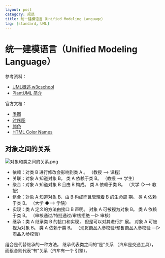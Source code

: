 ```yaml
---
layout: post
category: 规范
title: 统一建模语言（Unified Modeling Language）
tag: [standard, UML]
---
```

# 统一建模语言（Unified Modeling Language）

参考资料：

- [UML概述 w3cschool](https://www.w3cschool.cn/uml_tutorial/uml_tutorial-c1gf28pd.html)
- [PlantUML 简介](https://plantuml.com/zh/)

官方文档：

- [类图](https://plantuml.com/zh/class-diagram)
- [时序图](https://plantuml.com/zh/sequence-diagram)
- [颜色](https://plantuml.com/zh/skinparam#5d50889672f6f860)
- [HTML Color Names](https://www.w3schools.com/colors/colors_names.asp)

## 对象之间的关系

![对象和类之间的关系.png](https://tianbin.cc/img/mbp/uml.jpg)

- 依赖：对类 B 进行修改会影响到类 A 。
  （教授 --> 课程）
- 关联：对象 A 知道对象 B。 类 A 依赖于类 B。
  （教授 —> 学生）
- 聚合：对象 A 知道对象 B 且由 B 构成。 类 A 依赖于类 B。
  （大学 ◇—> 教授）
- 组合：对象 A 知道对象 B、由 B 构成而且管理着 B 的生命周 期。 类 A 依赖于类 B。
  （大学 ◆—> 学院）
- 实现：类 A 定义的方法由接口 B 声明。 对象 A 可被视为对象 B。 类 A 依赖于类 B。
  （审核通过/特批通过/审核拒绝 --▷ 审核）
- 继承：类 A 继承类 B 的接口和实现， 但是可以对其进行扩 展。 对象 A 可被视为对象 B。 类 A 依赖于类 B。
  （现货商品入参校验/预售商品入参校验 —▷ 商品入参校验）

组合是代替继承的一种方法。 继承代表类之间的“是”关系 （汽车是交通工具）， 而组合则代表“有”关系（汽车有一个 引擎）。